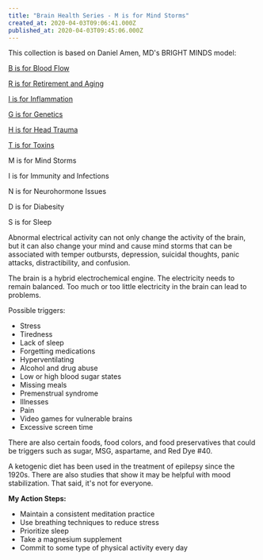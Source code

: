 ```yaml
---
title: "Brain Health Series - M is for Mind Storms"
created_at: 2020-04-03T09:06:41.000Z
published_at: 2020-04-03T09:45:06.000Z
---
```

This collection is based on Daniel Amen, MD's BRIGHT MINDS model:

[B is for Blood Flow](https://cowriters.app/words/brain-health-series-b-is-for-bloodflow-378635e65aaed056a7)

[R is for Retirement and Aging](https://cowriters.app/words/brain-health-series-r-is-for-retirement-and-aging-380415e6c2d4b04106)

[I is for Inflammation](https://cowriters.app/words/brain-health-series-i-is-for-inflammation-382365e72b5143c361)

[G is for Genetics](https://cowriters.app/words/brain-health-series-g-is-for-genetics-383015e75454961bf0https://cowriters.app/words/brain-health-series-g-is-for-genetics-383015e75454961bf0)

[H is for Head Trauma](https://cowriters.app/words/brain-health-series-h-is-for-head-trauma-383305e768a5d709f1)

[T is for Toxins](https://cowriters.app/words/brain-health-series-t-is-for-toxins-385925e7f6a8bad87e)

M is for Mind Storms

I is for Immunity and Infections

N is for Neurohormone Issues

D is for Diabesity

S is for Sleep

Abnormal electrical activity can not only change the activity of the brain, but it can also change your mind and cause mind storms that can be associated with temper outbursts, depression, suicidal thoughts, panic attacks, distractibility, and confusion.

The brain is a hybrid electrochemical engine. The electricity needs to remain balanced. Too much or too little electricity in the brain can lead to problems. 

Possible triggers:

*   Stress
*   Tiredness
*   Lack of sleep
*   Forgetting medications
*   Hyperventilating
*   Alcohol and drug abuse
*   Low or high blood sugar states
*   Missing meals
*   Premenstrual syndrome
*   Illnesses
*   Pain
*   Video games for vulnerable brains
*   Excessive screen time

There are also certain foods, food colors, and food preservatives that could be triggers such as sugar, MSG, aspartame, and Red Dye #40. 

A ketogenic diet has been used in the treatment of epilepsy since the 1920s. There are also studies that show it may be helpful with mood stabilization. That said, it's not for everyone. 

**My Action Steps:**

*   Maintain a consistent meditation practice
*   Use breathing techniques to reduce stress
*   Prioritize sleep 
*   Take a magnesium supplement
*   Commit to some type of physical activity every day
